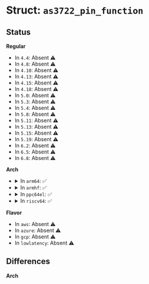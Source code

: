 # Struct: <code>as3722_pin_function</code>

## Status
<b>Regular</b>
<ul>
<li>
In <code>4.4</code>: Absent ⚠️
</li>
<li>
In <code>4.8</code>: Absent ⚠️
</li>
<li>
In <code>4.10</code>: Absent ⚠️
</li>
<li>
In <code>4.13</code>: Absent ⚠️
</li>
<li>
In <code>4.15</code>: Absent ⚠️
</li>
<li>
In <code>4.18</code>: Absent ⚠️
</li>
<li>
In <code>5.0</code>: Absent ⚠️
</li>
<li>
In <code>5.3</code>: Absent ⚠️
</li>
<li>
In <code>5.4</code>: Absent ⚠️
</li>
<li>
In <code>5.8</code>: Absent ⚠️
</li>
<li>
In <code>5.11</code>: Absent ⚠️
</li>
<li>
In <code>5.13</code>: Absent ⚠️
</li>
<li>
In <code>5.15</code>: Absent ⚠️
</li>
<li>
In <code>5.19</code>: Absent ⚠️
</li>
<li>
In <code>6.2</code>: Absent ⚠️
</li>
<li>
In <code>6.5</code>: Absent ⚠️
</li>
<li>
In <code>6.8</code>: Absent ⚠️
</li>
</ul>
<b>Arch</b>
<ul>
<li>
<details>
<summary>In <code>arm64</code>: ✅</summary>

```c
struct as3722_pin_function {
    const char *name;
    const const char * *groups;
    unsigned int ngroups;
    int mux_option;
};
```
</details>
</li>
<li>
<details>
<summary>In <code>armhf</code>: ✅</summary>

```c
struct as3722_pin_function {
    const char *name;
    const const char * *groups;
    unsigned int ngroups;
    int mux_option;
};
```
</details>
</li>
<li>
<details>
<summary>In <code>ppc64el</code>: ✅</summary>

```c
struct as3722_pin_function {
    const char *name;
    const const char * *groups;
    unsigned int ngroups;
    int mux_option;
};
```
</details>
</li>
<li>
<details>
<summary>In <code>riscv64</code>: ✅</summary>

```c
struct as3722_pin_function {
    const char *name;
    const const char * *groups;
    unsigned int ngroups;
    int mux_option;
};
```
</details>
</li>
</ul>
<b>Flavor</b>
<ul>
<li>
In <code>aws</code>: Absent ⚠️
</li>
<li>
In <code>azure</code>: Absent ⚠️
</li>
<li>
In <code>gcp</code>: Absent ⚠️
</li>
<li>
In <code>lowlatency</code>: Absent ⚠️
</li>
</ul>

## Differences
<b>Arch</b>
<ul>
</ul>
